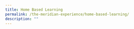 ```yaml
---
title: Home Based Learning
permalink: /the-meridian-experience/home-based-learning/
description: ""
---
```


